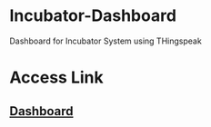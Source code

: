 # Incubator-Dashboard
Dashboard for Incubator System using THingspeak

# Access Link
## [Dashboard](https://krudff.github.io/Incubator-Dashboard/index.html)
